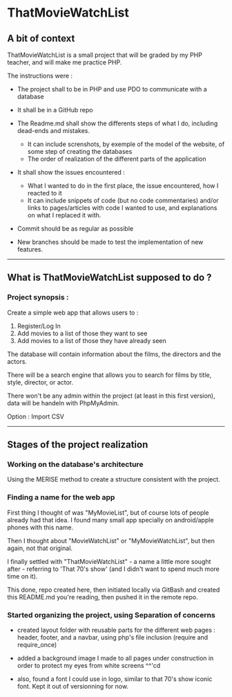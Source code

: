 ThatMovieWatchList
==================

## A bit of context

ThatMovieWatchList is a small project that will be graded by my PHP teacher, and will make me practice PHP.

The instructions were :
* The project shall to be in PHP and use PDO to communicate with a database
* It shall be in a GitHub repo
* The Readme.md shall show the differents steps of what I do, including dead-ends and mistakes.
   * It can include screnshots, by exemple of the model of the website, of some step of creating the databases  
   * The order of realization of the different parts of the application

* It shall show the issues encountered :
   * What I wanted to do in the first place, the issue encountered, how I reacted to it  
   * It can include snippets of code (but no code commentaries) and/or links to pages/articles with code I wanted to use, and explanations on what I replaced it with.

* Commit should be as regular as possible

* New branches should be made to test the implementation of new features.

----

## What is ThatMovieWatchList supposed to do ?

### Project synopsis :

Create a simple web app that allows users to :
1. Register/Log In
2. Add movies to a list of those they want to see
3. Add movies to a list of those they have already seen

The database will contain information about the films, the directors and the actors.

There will be a search engine that allows you to search for films by title, style, director, or actor.

There won't be any admin within the project (at least in this first version), data will be handeln with PhpMyAdmin.

Option : Import CSV


----

## Stages of the project realization

### Working on the database's architecture

Using the MERISE method to create a structure consistent with the project.


### Finding a name for the web app

First thing I thought of was "MyMovieList", but of course lots of people already had that idea. I found many small app specially on android/apple phones with this name.

Then I thought about "MovieWatchList" or "MyMovieWatchList", but then again, not that original.

I finally settled with "ThatMovieWatchList" - a name a little more sought after - referring to 'That 70's show' (and I didn't want to spend much more time on it).

This done, repo created here, then initiated locally via GitBash and created this README.md you're reading, then pushed it in the remote repo.

### Started organizing the project, using Separation of concerns

- created layout folder with reusable parts for the different web pages : header, footer, and a navbar, using php's file inclusion (require and require_once)

- added a background image I made to all pages under construction in order to protect my eyes from white screens ^^'cd 

- also, found a font I could use in logo, similar to that 70's show iconic font. Kept it out of versionning for now.